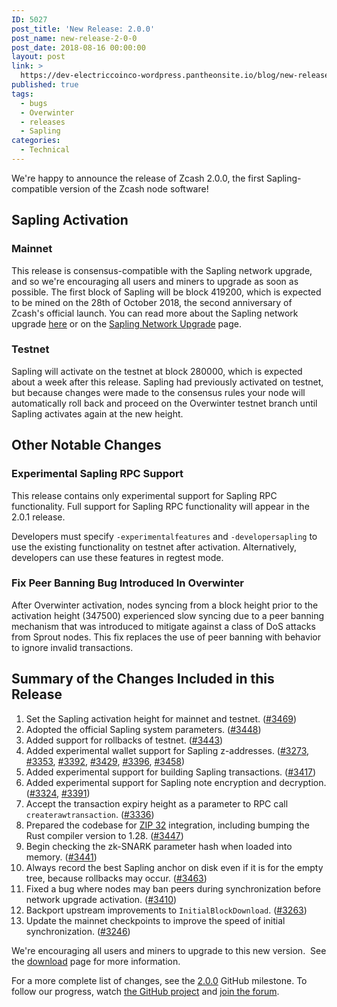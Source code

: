 ```yaml
---
ID: 5027
post_title: 'New Release: 2.0.0'
post_name: new-release-2-0-0
post_date: 2018-08-16 00:00:00
layout: post
link: >
  https://dev-electriccoinco-wordpress.pantheonsite.io/blog/new-release-2-0-0/
published: true
tags:
  - bugs
  - Overwinter
  - releases
  - Sapling
categories:
  - Technical
---
```

<p>We're happy to announce the release of Zcash 2.0.0, the first Sapling-compatible version of the Zcash node software!</p>
<h2>Sapling Activation</h2>
<h3>Mainnet</h3>
<p>This release is consensus-compatible with the Sapling network upgrade, and so we're encouraging all users and miners to upgrade as soon as possible. The first block of Sapling will be block 419200, which is expected to be mined on the 28th of October 2018, the second anniversary of Zcash's official launch. You can read more about the Sapling network upgrade <a href="/blog/whats-new-in-sapling/">here</a> or on the <a href="https://z.cash/upgrade/sapling.html">Sapling Network Upgrade</a> page.</p>
<h3>Testnet</h3>
<p>Sapling will activate on the testnet at block 280000, which is expected about a week after this release. Sapling had previously activated on testnet, but because changes were made to the consensus rules your node will automatically roll back and proceed on the Overwinter testnet branch until Sapling activates again at the new height.</p>
<h2>Other Notable Changes</h2>
<h3>Experimental Sapling RPC Support</h3>
<p>This release contains only experimental support for Sapling RPC functionality. Full support for Sapling RPC functionality will appear in the 2.0.1 release.</p>
<p>Developers must specify <code>-experimentalfeatures</code> and <code>-developersapling</code> to use the existing functionality on testnet after activation. Alternatively, developers can use these features in regtest mode.</p>
<h3>Fix Peer Banning Bug Introduced In Overwinter</h3>
<p>After Overwinter activation, nodes syncing from a block height prior to the activation height (347500) experienced slow syncing due to a peer banning mechanism that was introduced to mitigate against a class of DoS attacks from Sprout nodes. This fix replaces the use of peer banning with behavior to ignore invalid transactions.</p>
<h2>Summary of the Changes Included in this Release</h2>
<ol>
<li>Set the Sapling activation height for mainnet and testnet. (<a href="https://github.com/zcash/zcash/pull/3469">#3469</a>)</li>
<li>Adopted the official Sapling system parameters. (<a href="https://github.com/zcash/zcash/pull/3448">#3448</a>)</li>
<li>Added support for rollbacks of testnet. (<a href="https://github.com/zcash/zcash/pull/3443">#3443</a>)</li>
<li>Added experimental wallet support for Sapling z-addresses. (<a href="https://github.com/zcash/zcash/pull/3273">#3273</a>, <a href="https://github.com/zcash/zcash/pull/3353">#3353</a>, <a href="https://github.com/zcash/zcash/pull/3392">#3392</a>, <a href="https://github.com/zcash/zcash/pull/3429">#3429</a>, <a href="https://github.com/zcash/zcash/pull/3396">#3396</a>, <a href="https://github.com/zcash/zcash/pull/3458">#3458</a>)</li>
<li>Added experimental support for building Sapling transactions. (<a href="https://github.com/zcash/zcash/pull/3417">#3417</a>)</li>
<li>Added experimental support for Sapling note encryption and decryption. (<a href="https://github.com/zcash/zcash/pull/3324">#3324</a>, <a href="https://github.com/zcash/zcash/pull/3391">#3391</a>)</li>
<li>Accept the transaction expiry height as a parameter to RPC call <code>createrawtransaction</code>. (<a href="https://github.com/zcash/zcash/pull/3336">#3336</a>)</li>
<li>Prepared the codebase for <a href="https://github.com/zcash/zips/pull/157">ZIP 32</a> integration, including bumping the Rust compiler version to 1.28. (<a href="https://github.com/zcash/zcash/pull/3447">#3447</a>)</li>
<li>Begin checking the zk-SNARK parameter hash when loaded into memory. (<a href="https://github.com/zcash/zcash/pull/3441">#3441</a>)</li>
<li>Always record the best Sapling anchor on disk even if it is for the empty tree, because rollbacks may occur. (<a href="https://github.com/zcash/zcash/pull/3463">#3463</a>)</li>
<li>Fixed a bug where nodes may ban peers during synchronization before network upgrade activation. (<a href="https://github.com/zcash/zcash/pull/3410">#3410</a>)</li>
<li>Backport upstream improvements to <code>InitialBlockDownload</code>. (<a href="https://github.com/zcash/zcash/pull/3263">#3263</a>)</li>
<li>Update the mainnet checkpoints to improve the speed of initial synchronization. (<a href="https://github.com/zcash/zcash/pull/3246">#3246</a>)</li>
</ol>
<p>We're encouraging all users and miners to upgrade to this new version.  See the <a href="https://z.cash/download.html">download</a> page for more information.</p>
<p>For a more complete list of changes, see the <a href="https://github.com/zcash/zcash/milestone/73?closed=1">2.0.0</a> GitHub milestone. To follow our progress, watch <a class="reference external" href="https://github.com/zcash/zcash/milestones">the GitHub project</a> and <a class="reference external" href="https://forum.z.cash/">join the forum</a>.</p>
<p>&nbsp;</p>
